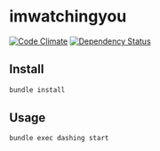 # imwatchingyou
[![Code Climate](https://codeclimate.com/github/basti1dr/imwatchingyou/badges/gpa.svg)](https://codeclimate.com/github/basti1dr/imwatchingyou) [![Dependency Status](https://gemnasium.com/basti1dr/imwatchingyou.svg)](https://gemnasium.com/basti1dr/imwatchingyou)

## Install
```bash
bundle install
```

## Usage
```bash
bundle exec dashing start
```
